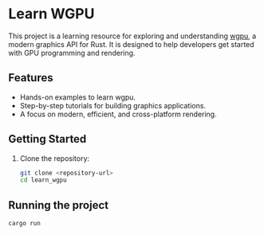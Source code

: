 # Learn WGPU

This project is a learning resource for exploring and understanding [wgpu](https://wgpu.rs/), a modern graphics API for Rust. It is designed to help developers get started with GPU programming and rendering.

## Features

- Hands-on examples to learn wgpu.
- Step-by-step tutorials for building graphics applications.
- A focus on modern, efficient, and cross-platform rendering.

## Getting Started

1. Clone the repository:
   ```bash
   git clone <repository-url>
   cd learn_wgpu

## Running the project
  ```bash
  cargo run
  ```
